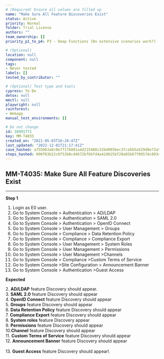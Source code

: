 ```yaml
---
# (Required) Ensure all values are filled up
name: "Make Sure All Feature Discoveries Exist"
status: Active
priority: Normal
folder: Trial License
authors: ""
team_ownership: []
priority_p1_to_p4: P3 - Deep Functions (Do extensive scenarios work?)

# (Optional)
location: null
component: null
tags:
- Never tested
labels: []
tested_by_contributor: ""

# (Optional) Test type and tools
cypress: To Do
detox: null
mmctl: null
playwright: null
rainforest:
- Webapp
manual_test_environments: []

# Do not change
id: 10491771
key: MM-T4035
created_on: "2021-05-03T16:28:47Z"
last_updated: "2022-12-01T21:17:41Z"
case_hashed: a755063a8c0e7717b881a4d215488c32bd003bec3fca565a529d8e73a93d38404e13fcdf7b8f679d3a8f0f0927302d3f
steps_hashed: 090f03b22c0f53b8c44672bfbbfd4a42d025bf20a85b67f8957dc093d4af9e21f6092c5fb4ac0b5fa31c27d6c9c7799e
---
```


<!-- (Auto-generated) Based on frontmatter's "key" and "name" -->

## MM-T4035: Make Sure All Feature Discoveries Exist

---

**Step 1**

1. Login as E0 user.
2. Go to System Console > Authentication > AD/LDAP
3. Go to System Console > Authentication > SAML 2.0
4. Go to System Console > Authentication > OpenID Connect
5. Go to System Console > User Management > Groups
6. Go to System Console > Compliance > Data Retention Policy
7. Go to System Console > Compliance > Compliance Export
8. Go to System Console > User Management > System Roles
9. Go to System Console > User Management > Permissions
10. Go to System Console > User Management >Channels
11. Go to System Console > Compliance >Custom Terms of Service
12. Go to System Console >Site Configuration > Announcement Banner
13. Go to System Console > Authentication >Guest Access

**Expected**

2\. **AD/LDAP** feature Discovery should appear.\
3\. **SAML 2.0** feature Discovery should appear\
4. **OpenID Connect** feature Discovery should appear\
5. **Groups** feature Discovery should appear\
6. **Data Retention Policy** feature Discovery should appear\
7. **Compliance Export** feature Discovery should appear\
8. **System roles** feature Discovery appear\
9. **Permissions** feature Discovery should appear\
10.**Channel** feature Discovery should appear\
11. **Custom Terms of Service** feature Discovery should appear\
12. **Announcement Banner** feature Discovery should appear\
\
13\. **Guest Access** feature Discovery should appear\
